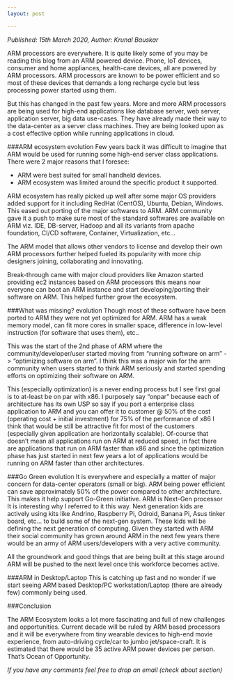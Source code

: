 ```yaml
---
layout: post

---
```

<em>Published: 15th March 2020, Author: Krunal Bauskar</em>

ARM processors are everywhere. It is quite likely some of you may be reading this blog from an ARM powered device. Phone, IoT devices, consumer and home appliances, health-care devices, all are powered by ARM processors. ARM processors are known to be power efficient and so most of these devices that demands a long recharge cycle but less processing power started using them.

But this has changed in the past few years. More and more ARM processors are being used for high-end applications like database server, web server, application server, big data use-cases. They have already made their way to the data-center as a server class machines. They are being looked upon as a cost effective option while running applications in cloud.

###ARM ecosystem evolution
Few years back it was difficult to imagine that ARM would be used for running some high-end server class applications. There were 2 major reasons that I foresee:

* ARM were best suited for small handheld devices.
* ARM ecosystem was limited around the specific product it supported.

ARM ecosystem has really picked up well after some major OS providers added support for it including RedHat (CentOS), Ubuntu, Debian, Windows. This eased out porting of the major softwares to ARM. ARM community gave it a push to make sure most of the standard softwares are available on ARM viz. IDE,  DB-server, Hadoop and all its variants from apache foundation, CI/CD software, Container, Virtualization, etc...

The ARM model that allows other vendors to license and develop their own ARM processors further helped fueled its popularity with more chip designers joining, collaborating and innovating.

Break-through came with major cloud providers like Amazon started providing ec2 instances based on ARM processors this means now everyone can boot an ARM instance and start developing/porting their software on ARM. This helped further grow the ecosystem.


###What was missing? evolution
Though most of these software have been ported to ARM they were not yet optimized for ARM. ARM has a weak memory model, can fit more cores in smaller space, difference in low-level instruction (for software that uses them), etc..

This was the start of the 2nd phase of ARM where the community/developer/user started moving from “running software on arm” -> “optimizing software on arm”. I think this was a major win for the arm community when users started to think ARM seriously and started spending efforts on optimizing their software on ARM.

This (especially optimization) is a never ending process but I see first goal is to at-least be on par with x86. I purposely say “onpar” because each of architecture has its own USP so say if you port a enterprise class application to ARM and you can offer it to customer @ 50% of the cost (operating cost + initial investment) for 75% of the performance of x86 I think that would be still be attractive fit for most of the customers (especially given application are horizontally scalable). Of-course that doesn’t mean all applications run on ARM at reduced speed, in fact there are applications that run on ARM faster than x86 and since the optimization phase has just started in next few years a lot of applications would be running on ARM faster than other architectures.

###Go Green evolution
It is everywhere and especially a matter of major concern for data-center operators (small or big). ARM being power efficient can save approximately 50% of the power compared to other architecture. This makes it help support Go-Green initiative.
ARM is Next-Gen processor
It is interesting why I referred to it this way. Next generation kids are actively using kits like Andrino, Raspberry Pi, Odroid, Banana Pi, Asus tinker board, etc… to build some of the next-gen system. These kids will be defining the next generation of computing. Given they started with ARM their social community has grown around ARM in the next few years there would be an army of ARM users/developers with a very active community.

All the groundwork and good things that are being built at this stage around ARM will be pushed to the next level once this workforce becomes active.

###ARM in Desktop/Laptop
This is catching up fast and no wonder if we start seeing ARM based Desktop/PC workstation/Laptop (there are already few) commonly being used.

###Conclusion

The ARM Ecosystem looks a lot more fascinating and full of new challenges and opportunities. Current decade  will be ruled by ARM based processors and it will be everywhere from tiny wearable devices to high-end movie experience, from auto-driving cycle/car to jumbo jet/space-craft. It is estimated that there would be 35 active ARM power devices per person. That’s Ocean of Opportunity.


<em>If you have any comments feel free to drop an email (check about section)</em>



